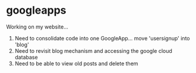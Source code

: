 # googleapps
Working on my website...

1) Need to consolidate code into one GoogleApp... move 'usersignup' into 'blog'
2) Need to revisit blog mechanism and accessing the google cloud database
3) Need to be able to view old posts and delete them
